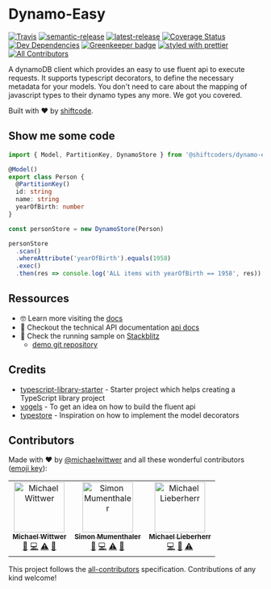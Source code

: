 # Dynamo-Easy
[![Travis](https://img.shields.io/travis/com/shiftcode/dynamo-easy.svg)](https://travis-ci.com/shiftcode/dynamo-easy)
[![semantic-release](https://img.shields.io/badge/%20%20%F0%9F%93%A6%F0%9F%9A%80-semantic--release-e10079.svg)](https://github.com/semantic-release/semantic-release)
[![latest-release](https://img.shields.io/npm/v/@shiftcoders/dynamo-easy/latest.svg)]()
[![Coverage Status](https://coveralls.io/repos/github/shiftcode/dynamo-easy/badge.svg?branch=master)](https://coveralls.io/github/shiftcode/dynamo-easy?branch=master)
[![Dev Dependencies](https://img.shields.io/david/expressjs/express.svg)](https://david-dm.org/michaelwittwer/dynamo-easy?type=dev)
[![Greenkeeper badge](https://badges.greenkeeper.io/alexjoverm/typescript-library-starter.svg)](https://greenkeeper.io/)
[![styled with prettier](https://img.shields.io/badge/styled_with-prettier-ff69b4.svg)](https://github.com/prettier/prettier)
[![All Contributors](https://img.shields.io/badge/all_contributors-3-orange.svg?style=flat-square)](#contributors)


A dynamoDB client which provides an easy to use fluent api to execute requests. It supports typescript decorators, to define the necessary metadata for your models. You don't need to care about the mapping of javascript types to their dynamo types any more. We got you covered.

Built with :heart: by [shiftcode](https://www.shiftcode.ch).

## Show me some code
```typescript
import { Model, PartitionKey, DynamoStore } from '@shiftcoders/dynamo-easy'

@Model()
export class Person {
  @PartitionKey()
  id: string
  name: string
  yearOfBirth: number
}

const personStore = new DynamoStore(Person)

personStore
  .scan()
  .whereAttribute('yearOfBirth').equals(1958)
  .exec()
  .then(res => console.log('ALL items with yearOfBirth == 1958', res))

```

## Ressources
- 🤓 Learn more visiting the [docs](https://shiftcode.gitbook.io/dynamo-easy)
- 📖 Checkout the technical API documentation [api docs](https://shiftcode.github.io/dynamo-easy/)
- 🚀 Check the running sample on [Stackblitz](https://stackblitz.com/edit/dynamo-easy-node-sample)
  - [demo git repository](https://github.com/shiftcode/dynamo-easy-demo)

## Credits
- [typescript-library-starter](https://github.com/alexjoverm/typescript-library-starter) - Starter project which helps creating a TypeScript library project
- [vogels](https://github.com/ryanfitz/vogels) - To get an idea on how to build the fluent api
- [typestore](http://densebrain.github.io/typestore/) - Inspiration on how to implement the model decorators

## Contributors
Made with :heart: by [@michaelwittwer](https://github.com/michaelwittwer) and all these wonderful contributors ([emoji key](https://github.com/kentcdodds/all-contributors#emoji-key)):

<!-- ALL-CONTRIBUTORS-LIST:START - Do not remove or modify this section -->
<!-- prettier-ignore -->
<table><tr><td align="center"><a href="https://www.shiftcode.ch"><img src="https://avatars1.githubusercontent.com/u/8394182?v=4" width="100px;" alt="Michael Wittwer"/><br /><sub><b>Michael Wittwer</b></sub></a><br /><a href="#ideas-michaelwittwer" title="Ideas, Planning, & Feedback">🤔</a> <a href="https://github.com/shiftcode/dynamo-easy/commits?author=michaelwittwer" title="Code">💻</a> <a href="https://github.com/shiftcode/dynamo-easy/commits?author=michaelwittwer" title="Tests">⚠️</a> <a href="https://github.com/shiftcode/dynamo-easy/commits?author=michaelwittwer" title="Documentation">📖</a></td><td align="center"><a href="https://github.com/simonmumenthaler"><img src="https://avatars3.githubusercontent.com/u/37636934?v=4" width="100px;" alt="Simon Mumenthaler"/><br /><sub><b>Simon Mumenthaler</b></sub></a><br /><a href="#ideas-simonmumenthaler" title="Ideas, Planning, & Feedback">🤔</a> <a href="https://github.com/shiftcode/dynamo-easy/commits?author=simonmumenthaler" title="Code">💻</a> <a href="https://github.com/shiftcode/dynamo-easy/commits?author=simonmumenthaler" title="Tests">⚠️</a> <a href="https://github.com/shiftcode/dynamo-easy/commits?author=simonmumenthaler" title="Documentation">📖</a></td><td align="center"><a href="https://github.com/michaellieberherrr"><img src="https://avatars1.githubusercontent.com/u/8321523?v=4" width="100px;" alt="Michael Lieberherr"/><br /><sub><b>Michael Lieberherr</b></sub></a><br /><a href="https://github.com/shiftcode/dynamo-easy/commits?author=michaellieberherrr" title="Code">💻</a> <a href="https://github.com/shiftcode/dynamo-easy/commits?author=michaellieberherrr" title="Documentation">📖</a> <a href="https://github.com/shiftcode/dynamo-easy/commits?author=michaellieberherrr" title="Tests">⚠️</a></td></tr></table>
<!-- ALL-CONTRIBUTORS-LIST:END -->

This project follows the [all-contributors](https://github.com/kentcdodds/all-contributors) specification. Contributions of any kind welcome!
